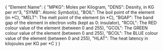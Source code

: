 {
    "Element Name": {
        "MPKG": Moles per Kilogram,
        "DENS": Desnity, in KG per m^3,
        "SYMB": Atomic Symbol(s),
        "BOIL": The boil point of the element (in *C),
        "MELT": The melt point of the element (in *C),
        "BGAP": The band gap of the element in electron volts (kept as 0: insulator),
        "RCOL": The RED colour value of the element (between 0 and 255),
        "GCOL": The GREEN colour value of the element (between 0 and 255),
        "BCOL": The BLUE colour value of the element (between 0 and 255),
        "HLAT": The heat latency in kilojoules per KG per *C
    }
}
